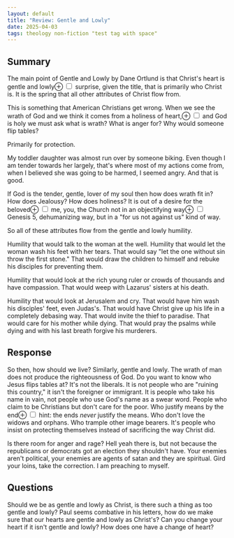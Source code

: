 ```yaml
---
layout: default
title: "Review: Gentle and Lowly"
date: 2025-04-03
tags: theology non-fiction "test tag with space"
---
```

## Summary
The main point of Gentle and Lowly by Dane Ortlund is that Christ's heart is gentle and lowly<label for="mn-surprise" class="margin-toggle">&#8853;</label>
<input type="checkbox" id="mn-surprise" class="margin-toggle"/>
<span class="marginnote">surprise, given the title</span>, that is primarily who Christ is. It is the spring that all other attributes of Christ flow from.

This is something that American Christians get wrong. When we see the wrath of God and we think it comes from a holiness of heart,<label for="mn-holy" class="margin-toggle">&#8853;</label>
<input type="checkbox" id="mn-holy" class="margin-toggle"/>
<span class="marginnote">and God is holy</span> we must ask what is wrath? What is anger for? Why would someone flip tables?

Primarily for protection. 

My toddler daughter was almost run over by someone biking. Even though I am tender towards her largely, that's where most of my actions come from, when I believed she was going to be harmed, I seemed angry. And that is good.

If God is the tender, gentle, lover of my soul then how does wrath fit in? How does Jealousy? How does holiness? It is out of a desire for the beloved<label for="mn-beloved" class="margin-toggle">&#8853;</label>
<input type="checkbox" id="mn-beloved" class="margin-toggle"/>
<span class="marginnote">me, you, the Church</span> not in an objectifying way<label for="mn-genesis" class="margin-toggle">&#8853;</label>
<input type="checkbox" id="mn-genesis" class="margin-toggle"/>
<span class="marginnote">Genesis 5</span>, dehumanizing way, but in a "for us not against us" kind of way. 

So all of these attributes flow from the gentle and lowly humility. 

Humility that would talk to the woman at the well. Humility that would let the woman wash his feet with her tears. That would say "let the one without sin throw the first stone." That would draw the children to himself and rebuke his disciples for preventing them. 

Humility that would look at the rich young ruler or crowds of thousands and have compassion. That would weep with Lazarus' sisters at his death. 

Humility that would look at Jerusalem and cry. That would have him wash his disciples' feet, even Judas's. That would have Christ give up his life in a completely debasing way. That would invite the thief to paradise. That would care for his mother while dying. That would pray the psalms while dying and with his last breath forgive his murderers.

## Response
So then, how should we live? Similarly, gentle and lowly. The wrath of man does not produce the righteousness of God. Do you want to know who Jesus flips tables at? It's not the liberals. It is not people who are "ruining this country," it isn't the foreigner or immigrant. It is people who take his name in vain, not people who use God's name as a swear word. People who claim to be Christians but don't care for the poor. Who justify means by the end<label for="mn-hint" class="margin-toggle">&#8853;</label>
<input type="checkbox" id="mn-hint" class="margin-toggle"/>
<span class="marginnote">hint: the ends *never* justify the means</span>. Who don't love the widows and orphans. Who trample other image bearers. It's people who insist on protecting themselves instead of sacrificing the way Christ did. 

Is there room for anger and rage? Hell yeah there is, but not because the republicans or democrats got an election they shouldn't have. Your enemies aren't political, your enemies are agents of satan and they are spiritual. Gird your loins, take the correction. I am preaching to myself.

## Questions
Should we be as gentle and lowly as Christ, is there such a thing as too gentle and lowly? Paul seems combative in his letters, how do we make sure that our hearts are gentle and lowly as Christ's? Can you change your heart if it isn't gentle and lowly? How does one have a change of heart?